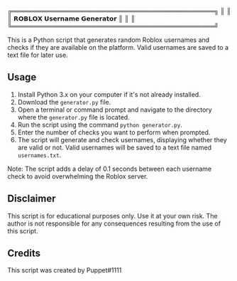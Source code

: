 ╔══════════════════════════════════════════════╗
║                                              ║
║          𝗥𝗢𝗕𝗟𝗢𝗫 𝗨𝘀𝗲𝗿𝗻𝗮𝗺𝗲 𝗚𝗲𝗻𝗲𝗿𝗮𝘁𝗼𝗿          ║
║                                              ║
╚══════════════════════════════════════════════╝

This is a Python script that generates random Roblox usernames and checks if they are available on the platform. Valid usernames are saved to a text file for later use.

## Usage

1. Install Python 3.x on your computer if it's not already installed.
2. Download the `generator.py` file.
3. Open a terminal or command prompt and navigate to the directory where the `generator.py` file is located.
4. Run the script using the command `python generator.py`.
5. Enter the number of checks you want to perform when prompted.
6. The script will generate and check usernames, displaying whether they are valid or not. Valid usernames will be saved to a text file named `usernames.txt`.

Note: The script adds a delay of 0.1 seconds between each username check to avoid overwhelming the Roblox server.

## Disclaimer

This script is for educational purposes only. Use it at your own risk. The author is not responsible for any consequences resulting from the use of this script.

## Credits

This script was created by Puppet#1111

